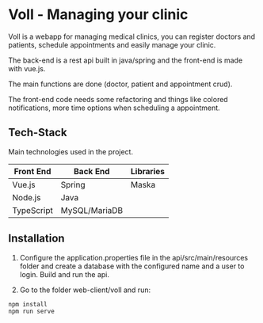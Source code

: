 # Voll - Managing your clinic

Voll is a webapp for managing medical clinics, you can register doctors and patients, schedule appointments and easily manage your clinic.

The back-end is a rest api built in java/spring and the front-end is made with vue.js.

The main functions are done (doctor, patient and appointment crud).

The front-end code needs some refactoring and things like colored notifications, more time options when scheduling a appointment. 

## Tech-Stack

Main technologies used in the project.

<table>
      <thead>
        <tr>
          <th>Front End</th>
          <th>Back End</th>
          <th>Libraries</th>
        </tr>
      </thead>
      <tbody>
            <tr>
              <td>Vue.js</td>
              <td>Spring</td>
              <td>Maska</td>
            </tr>
            <tr>
              <td>Node.js</td>
              <td>Java</td>
              <td></td>
            </tr>
            <tr>
              <td>TypeScript</td>
              <td>MySQL/MariaDB</td>
              <td></td>
            </tr>
      </tbody>
  </table>

## Installation

1. Configure the application.properties file in the api/src/main/resources folder and create a database with the configured name and a user to login. Build and run the api.

2. Go to the folder web-client/voll and run:

```
npm install
npm run serve
```
